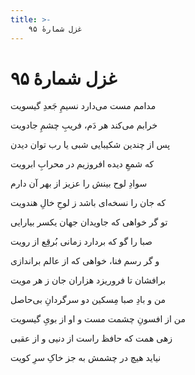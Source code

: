 ```yaml
---
title: >-
    غزل شمارهٔ ۹۵
---
```

# غزل شمارهٔ ۹۵

<div class="b" id="bn1"><div class="m1"><p>مدامم مست می‌دارد نسیمِ جَعدِ گیسویت</p></div>
<div class="m2"><p>خرابم می‌کند هر دَم، فریبِ چشمِ جادویت</p></div></div>
<div class="b" id="bn2"><div class="m1"><p>پس از چندین شکیبایی شبی یا رب توان دیدن</p></div>
<div class="m2"><p>که شمعِ دیده افروزیم در محرابِ ابرویت</p></div></div>
<div class="b" id="bn3"><div class="m1"><p>سوادِ لوح بینش را عزیز از بهر آن دارم</p></div>
<div class="m2"><p>که جان را نسخه‌ای باشد ز لوحِ خالِ هندویت</p></div></div>
<div class="b" id="bn4"><div class="m1"><p>تو گر خواهی که جاویدان جهان یکسر بیارایی</p></div>
<div class="m2"><p>صبا را گو که بردارد زمانی بُرقِع از رویت</p></div></div>
<div class="b" id="bn5"><div class="m1"><p>و گر رسم فنا، خواهی که از عالم براندازی</p></div>
<div class="m2"><p>برافشان تا فروریزد هزاران جان ز هر مویت</p></div></div>
<div class="b" id="bn6"><div class="m1"><p>من و بادِ صبا مِسکین دو سرگردانِ بی‌حاصل</p></div>
<div class="m2"><p>من از افسونِ چشمت مست و او از بویِ گیسویت</p></div></div>
<div class="b" id="bn7"><div class="m1"><p>زهی همت که حافظ راست از دنیی و از عقبی</p></div>
<div class="m2"><p>نیاید هیچ در چشمش به جز خاکِ سرِ کویت</p></div></div>
